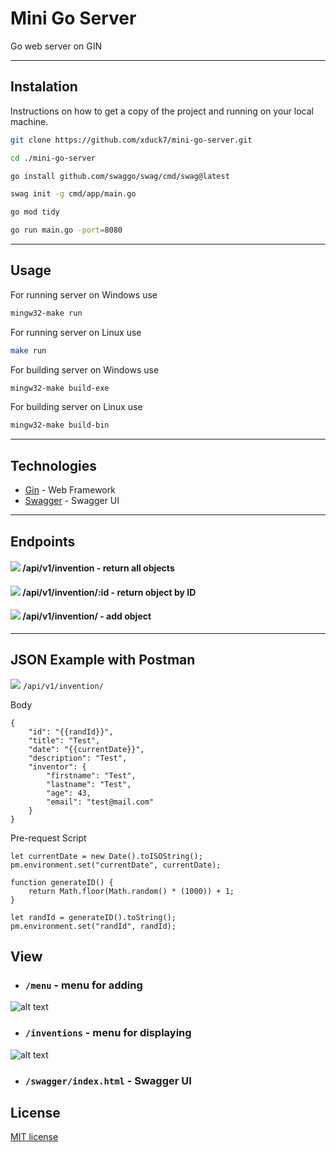 # Mini Go Server
Go web server on GIN

---
## Instalation

Instructions on how to get a copy of the project and running on your local machine.

```bash
git clone https://github.com/xduck7/mini-go-server.git
```

```bash
cd ./mini-go-server
```

```bash
go install github.com/swaggo/swag/cmd/swag@latest
```

```bash
swag init -g cmd/app/main.go
```

```bash
go mod tidy
```

```bash
go run main.go -port=8080
```



---
## Usage

For running server on Windows use

```bash
mingw32-make run
```
For running server on Linux use

```bash
make run
``` 

For building server on Windows use
```bash
mingw32-make build-exe
``` 
For building server on Linux use
```bash
mingw32-make build-bin
``` 
---
## Technologies


* [Gin](https://github.com/gin-gonic/gin/) - Web Framework
* [Swagger](https://github.com/swaggo/swag) - Swagger UI

---


## Endpoints
#### [![](https://img.shields.io/badge/-GET-mediumgreen?style=flat&logo=GET&logoColor=white)]()  /api/v1/invention - return all objects
#### [![](https://img.shields.io/badge/-GET-mediumgreen?style=flat&logo=GET&logoColor=white)]()  /api/v1/invention/:id - return object by ID
#### [![](https://img.shields.io/badge/-POST-orange?style=flat&logo=GET&logoColor=white)]()  /api/v1/invention/ - add object

---
## JSON Example with Postman
 [![](https://img.shields.io/badge/-POST-orange?style=flat&logo=GET&logoColor=white)]() ```/api/v1/invention/```
 
 Body
```
{
    "id": "{{randId}}",
    "title": "Test",
    "date": "{{currentDate}}",
    "description": "Test",
    "inventor": {
        "firstname": "Test",
        "lastname": "Test",
        "age": 43,
        "email": "test@mail.com"
    }
}
```
Pre-request Script
```
let currentDate = new Date().toISOString();
pm.environment.set("currentDate", currentDate);

function generateID() {
    return Math.floor(Math.random() * (1000)) + 1;
}

let randId = generateID().toString();
pm.environment.set("randId", randId);

```
## View

* ### `````/menu````` - menu for adding

![alt text](https://i.imgur.com/bcm17mK.png)


* ### `````/inventions````` - menu for displaying

![alt text](https://i.imgur.com/hp3oyVL.png)

* ### `````/swagger/index.html````` - Swagger UI



## License
[MIT license](https://choosealicense.com/licenses/mit/)

